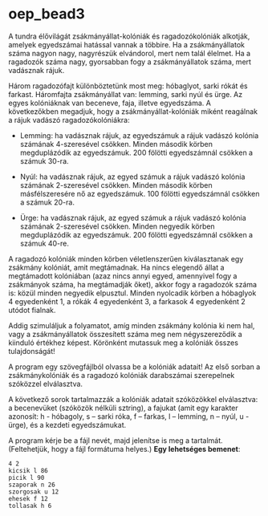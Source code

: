 # oep_bead3

A tundra élővilágát zsákmányállat-kolóniák és ragadozókolóniák alkotják, amelyek egyedszámai hatással vannak a többire. Ha a zsákmányállatok száma nagyon nagy, nagyrészük elvándorol, mert nem talál élelmet. Ha a ragadozók száma nagy, gyorsabban fogy a zsákmányállatok száma, mert vadásznak rájuk.

Három ragadozófajt különböztetünk most meg: hóbaglyot, sarki rókát és farkast. Háromfajta zsákmányállat van: lemming, sarki nyúl és ürge. Az egyes kolóniáknak van beceneve, faja, illetve egyedszáma. A következőkben megadjuk, hogy a zsákmányállat-kolóniák miként reagálnak a rájuk vadászó ragadozókolóniákra:

 - Lemming: ha vadásznak rájuk, az egyedszámuk a rájuk vadászó kolónia számának 4-szeresével csökken. Minden második körben megduplázódik az egyedszámuk. 200 fölötti egyedszámnál csökken a számuk 30-ra.

 - Nyúl: ha vadásznak rájuk, az egyed számuk a rájuk vadászó kolónia számának 2-szeresével csökken. Minden második körben másfélszeresére nő az egyedszámuk. 100 fölötti egyedszámnál csökken a számuk 20-ra.

 - Ürge: ha vadásznak rájuk, az egyed számuk a rájuk vadászó kolónia számának 2-szeresével csökken. Minden negyedik körben megduplázódik az egyedszámuk. 200 fölötti egyedszámnál csökken a számuk 40-re.

A ragadozó kolóniák minden körben véletlenszerűen kiválasztanak egy zsákmány kolóniát, amit megtámadnak. Ha nincs elegendő állat a megtámadott kolóniában (azaz nincs annyi egyed, amennyivel fogy a zsákmányok száma, ha megtámadják őket), akkor fogy a ragadozók száma is: közül minden negyedik elpusztul. Minden nyolcadik körben a hóbaglyok 4 egyedenként 1, a rókák 4 egyedenként 3, a farkasok 4 egyedenként 2 utódot fialnak.

Addig szimuláljuk a folyamatot, amíg minden zsákmány kolónia ki nem hal, vagy a zsákmányállatok összesített száma meg nem négyszereződik a kiinduló értékhez képest. Körönként mutassuk meg a kolóniák összes tulajdonságát!

A program egy szövegfájlból olvassa be a kolóniák adatait! Az első sorban a zsákmánykolóniák és a ragadozó kolóniák darabszámai szerepelnek szóközzel elválasztva.

A következő sorok tartalmazzák a kolóniák adatait szóközökkel elválasztva: a becenevüket (szóközök nélküli sztring), a fajukat (amit egy karakter azonosít: h - hóbagoly, s – sarki róka, f – farkas, l – lemming, n – nyúl, u - ürge), és a kezdeti egyedszámukat.

A program kérje be a fájl nevét, majd jelenítse is meg a tartalmát. (Feltehetjük, hogy a fájl formátuma helyes.) <b>Egy lehetséges bemenet</b>:

`4 2`  
`kicsik l 86`  
`picik l 90`  
`szaporak n 26`  
`szorgosak u 12`  
`ehesek f 12`  
`tollasak h 6`  
